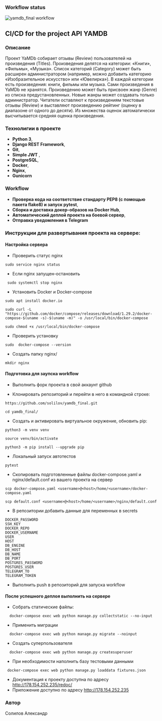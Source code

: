 ### Workflow status
![yamdb_final workflow](https://github.com/solilov/yamdb_final/actions/workflows/yamdb_workflow.yml/badge.svg)

## CI/CD for the project API YAMDB

### <a name="Описание_проекта">Описание</a>

Проект YaMDb собирает отзывы (Review) пользователей на произведения (Titles). Произведения делятся на категории: «Книги», «Фильмы», «Музыка». Список категорий (Category) может быть расширен администратором (например, можно добавить категорию «Изобразительное искусство» или «Ювелирка»).
В каждой категории есть произведения: книги, фильмы или музыка. Сами произведения в YaMDb не хранятся.
Произведению может быть присвоен жанр (Genre) из списка предустановленных. Новые жанры может создавать только администратор.
Читатели оставляют к произведениям текстовые отзывы (Review) и выставляют произведению рейтинг (оценку в диапазоне от одного до десяти). Из множества оценок автоматически высчитывается средняя оценка произведения.

### <a name="Технолигии в проекте">Технолигии в проекте</a>

- **Python 3**,
- **Django REST Framework**, 
- **Git**, 
- **Simple JWT** ,
- **PostgreSQL**,
- **Docker**, 
- **Nginx**,
- **Gunicorn**

### <a name="Workflow">Workflow</a>

- **Проверка кода на соответствие стандарту PEP8 (с помощью пакета flake8) и запуск pytest**,
- **Сборка и доставка докер-образов на Docker Hub**,
- **Автоматический деплой проекта на боевой сервер**,
- **Отправка уведомления в Telegram**

### <a name="Инструкции для развертывания проекта на сервере">Инструкции для развертывания проекта на сервере:</a>

#### <a name="Настройка сервера">Настройка сервера</a>
- Проверить статус nginx
```
sudo service nginx status
```
- Если nginx запущен-остановить
```
 sudo systemctl stop nginx

```
- Установить Docker и Docker-compose
```
sudo apt install docker.io
```
```
sudo curl -L "https://github.com/docker/compose/releases/download/1.29.2/docker-compose-$(uname -s)-$(uname -m)" -o /usr/local/bin/docker-compose
```
```
sudo chmod +x /usr/local/bin/docker-compose
```
- Проверить установку 
```
sudo  docker-compose --version
```
- Создать папку nginx/
```
mkdir nginx
```

#### <a name="Подготовка для заупска workflow">Подготовка для заупска workflow</a>
- Выполнить форк проекта в свой аккаунт github

- Клонировать репозиторий и перейти в него в командной строке:
```
https://github.com/solilov/yamdb_final.git
```
```
cd yamdb_final/
```

- Cоздать и активировать виртуальное окружение, обновить pip:
```
python3 -m venv venv
```
```
source venv/bin/activate
```
```
python3 -m pip install --upgrade pip
```
- Локальный запуск автотестов
```
pytest
```

- Скопировать подготовленные файлы docker-compose.yaml и nginx/default.conf из вашего проекта на сервер
```
scp docker-compose.yaml <username>@<host>/home/<username>/docker-compose.yaml
```
```
scp default.conf <username>@<host>/home/<username>/nginx/default.conf
```
- В репозитории добавить данные для переменных в secrets
```
DOCKER_PASSWORD
SSH_KEY
DOCKER_REPO
DOCKER_USERNAME
USER
HOST
DB_ENGINE
DB_HOST
DB_NAME
DB_PORT
POSTGRES_PASSWORD
POSTGRES_USER
TELEGRAM_TO
TELEGRAM_TOKEN
```
- Выполнить push в репозиторий для запуска workflow

#### <a name="После успешного деплоя выполнить на сервере">После успешного деплоя выполнить на сервере</a>
-  Собрать статические файлы:
```
  docker-compose exec web python manage.py collectstatic --no-input
```
- Применить миграции
```
  docker-compose exec web python manage.py migrate --noinput
```
- Создать суперпользователя
```
  docker-compose exec web python manage.py createsuperuser
```
- При необходимости наполнить базу тестовыми данными
```
 docker-compose exec web python manage.py loaddata fixtures.json
```

- Документация к проекту доступна по адресу http://178.154.252.235/redoc/
- Приложение доступно по адресу http://178.154.252.235


### <a name="Автор">Автор</a>

Солилов Александр
